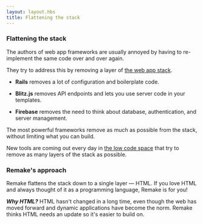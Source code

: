 ```yaml
---
layout: layout.hbs
title: Flattening the stack
---
```


### Flattening the stack

The authors of web app frameworks are usually annoyed by having to re-implement the same code over and over again.

They try to address this by removing a layer of [the web app stack](https://developer.mozilla.org/en-US/docs/Learn/Server-side/First_steps/Web_frameworks). 

* **Rails** removes a lot of configuration and boilerplate code.

* **Blitz.js** removes API endpoints and lets you use server code in your templates.

* **Firebase** removes the need to think about database, authentication, and server management.

The most powerful frameworks remove as much as possible from the stack, without limiting what you can build.

New tools are coming out every day in [the low code space](https://blog.remaketheweb.com/the-low-code-ecosystem/) that try to remove as many layers of the stack as possible.


### Remake's approach

Remake flattens the stack down to a single layer &mdash; HTML. If you love HTML and always thought of it as a programming language, Remake is for you!

***Why HTML?*** HTML hasn't changed in a long time, even though the web has moved forward and dynamic applications have become the norm. Remake thinks HTML needs an update so it's easier to build on.












